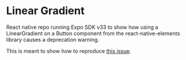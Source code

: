 # Linear Gradient

React native repo running Expo SDK v33 to show how using a LinearGradient on a Button component from the react-native-elements library causes a deprecation warning.

This is meant to show how to reproduce [this issue](https://forums.expo.io/t/importing-lineargradient-deprecation-warning-after-upgrading-to-sdk-33/23537).
